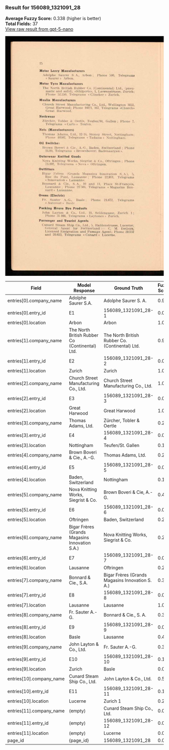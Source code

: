 ### Result for 156089_1321091_28
**Average Fuzzy Score:** 0.338 (higher is better)<br>
**Total Fields:** 37<br>
[View raw result from gpt-5-nano](https://github.com/RISE-UNIBAS/humanities_data_benchmark/blob/main/results/2025-10-28/T0352/request_T0352_156089_1321091_28.json)

<img src="https://github.com/RISE-UNIBAS/humanities_data_benchmark/blob/main/benchmarks/company_lists/images/156089_1321091_28.jpg?raw=true" alt="156089_1321091_28" width="600px">

| Field | Model Response | Ground Truth | Fuzzy Score | Match |
|-------|----------------|--------------|-------------|-------|
| entries[0].company_name | Adolphe Saurer S.A. | Adolphe Saurer S. A. | 0.974 | ✅ |
| entries[0].entry_id | E1 | 156089_1321091_28-1 | 0.095 | ❌ |
| entries[0].location | Arbon | Arbon | 1.000 | ✅ |
| entries[1].company_name | The North British Rubber Co (Continental) Ltd. | The North British Rubber Co. (Continental) Ltd. | 0.989 | ✅ |
| entries[1].entry_id | E2 | 156089_1321091_28-2 | 0.095 | ❌ |
| entries[1].location | Zurich | Zurich | 1.000 | ✅ |
| entries[2].company_name | Church Street Manufacturing Co., Ltd. | Church Street Manufacturing Co., Ltd. | 1.000 | ✅ |
| entries[2].entry_id | E3 | 156089_1321091_28-3 | 0.095 | ❌ |
| entries[2].location | Great Harwood | Great Harwood | 1.000 | ✅ |
| entries[3].company_name | Thomas Adams, Ltd. | Zürcher, Tobler & Oertle | 0.238 | ❌ |
| entries[3].entry_id | E4 | 156089_1321091_28-4 | 0.095 | ❌ |
| entries[3].location | Nottingham | Teufen/St. Gallen | 0.148 | ❌ |
| entries[4].company_name | Brown Boveri & Cie., A.-G. | Thomas Adams, Ltd. | 0.227 | ❌ |
| entries[4].entry_id | E5 | 156089_1321091_28-5 | 0.095 | ❌ |
| entries[4].location | Baden, Switzerland | Nottingham | 0.143 | ❌ |
| entries[5].company_name | Nova Knitting Works, Siegrist & Co. | Brown Boveri & Cie, A.-G. | 0.400 | ❌ |
| entries[5].entry_id | E6 | 156089_1321091_28-6 | 0.095 | ❌ |
| entries[5].location | Oftringen | Baden, Switzerland | 0.222 | ❌ |
| entries[6].company_name | Bigar Frères (Grands Magasins Innovation S.A.) | Nova Knitting Works, Siegrist & Co. | 0.296 | ❌ |
| entries[6].entry_id | E7 | 156089_1321091_28-7 | 0.095 | ❌ |
| entries[6].location | Lausanne | Oftringen | 0.235 | ❌ |
| entries[7].company_name | Bonnard & Cie., S.A. | Bigar Frères (Grands Magasins Innovation S. A.) | 0.358 | ❌ |
| entries[7].entry_id | E8 | 156089_1321091_28-8 | 0.095 | ❌ |
| entries[7].location | Lausanne | Lausanne | 1.000 | ✅ |
| entries[8].company_name | Fr. Sauter A.-G. | Bonnard & Cie., S. A. | 0.378 | ❌ |
| entries[8].entry_id | E9 | 156089_1321091_28-9 | 0.095 | ❌ |
| entries[8].location | Basle | Lausanne | 0.462 | ❌ |
| entries[9].company_name | John Layton & Co., Ltd. | Fr. Sauter A.-G. | 0.308 | ❌ |
| entries[9].entry_id | E10 | 156089_1321091_28-10 | 0.174 | ❌ |
| entries[9].location | Zurich | Basle | 0.000 | ❌ |
| entries[10].company_name | Cunard Steam Ship Co., Ltd. | John Layton & Co., Ltd. | 0.560 | ❌ |
| entries[10].entry_id | E11 | 156089_1321091_28-11 | 0.174 | ❌ |
| entries[10].location | Lucerne | Zurich 1 | 0.267 | ❌ |
| entries[11].company_name | (empty) | Cunard Steam Ship Co., Ltd. | 0.000 | ❌ |
| entries[11].entry_id | (empty) | 156089_1321091_28-12 | 0.000 | ❌ |
| entries[11].location | (empty) | Lucerne | 0.000 | ❌ |
| page_id | {page_id} | 156089_1321091_28 | 0.077 | ❌ |
